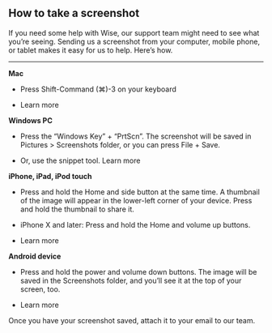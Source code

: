 ## How to take a screenshot  
If you need some help with Wise, our support team might need to see what you’re seeing. Sending us a screenshot from your computer, mobile phone, or tablet makes it easy for us to help. Here’s how.

* * *

 **Mac**

  * Press Shift-Command (⌘)-3 on your keyboard

  * Learn more




 **Windows PC**

  * Press the “Windows Key” + “PrtScn”. The screenshot will be saved in Pictures > Screenshots folder, or you can press File + Save.

  * Or, use the snippet tool. Learn more




 **iPhone, iPad, iPod touch**

  * Press and hold the Home and side button at the same time. A thumbnail of the image will appear in the lower-left corner of your device. Press and hold the thumbnail to share it.

  * iPhone X and later: Press and hold the Home and volume up buttons. 

  * Learn more




 **Android device**

  * Press and hold the power and volume down buttons. The image will be saved in the Screenshots folder, and you’ll see it at the top of your screen, too.

  * Learn more




Once you have your screenshot saved, attach it to your email to our team.